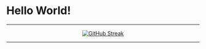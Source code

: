 # Hello World!
<div align="center">


---
  
[![GitHub Streak](https://github-readme-streak-stats.herokuapp.com?user=darlodev&theme=react&date_format=j%20M%5B%20Y%5D)](https://git.io/streak-stats)

---

<!-- ![Python](https://img.shields.io/badge/-Python-3776ab?style=flat-square&logo=Python&logoColor=white)
![JavaScript](https://img.shields.io/badge/-JavaScript-%23F7DF1C?style=flat-square&logo=javascript&logoColor=000000&labelColor=%23F7DF1C&color=%23FFCE5A)
![Go](https://img.shields.io/badge/-Go-3776ab?style=flat-square&logo=go&logoColor=white) -->
  
</div>
